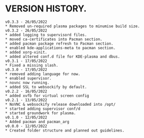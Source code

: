 # VERSION HISTORY.
    v0.3.3 - 26/05/2022
    * Removed un-required plasma packages to minumise build size.
    v0.3.2 - 26/05/2022
    * added logging to supervisord files.
    * moved ca-certificates into Pacman section.
    * added pacman package refresh to Pacman section.
    * enabled kde-applications-meta to pacman section.
    * added xorg-xinit.
    * added altered conf.d file for KDE-plasma and dbus.
    v0.3.1 - 17/05/2022
    * Fixed a missing slash.
    v0.3.0 - 17/05/2022
    * removed adding language for now.
    * enabled supervisor.
    * novnc now running.
    * added SSL to websockify by default.
    v0.2.2 - 16/05/2022
    * added xvfb for virtual screen config
    v0.2.1 - 13/05/2022
    * NoVNC & websockify release downloaded into /opt/
    * started adding supervisor conf/d
    * started groundwork for plasma.
    v0.1.0 - 12/05/2022
    * Added pacman and pacman_arg
    v0.0.0 - 12/05/2022
    * Created folder structure and planned out guidelines.